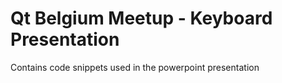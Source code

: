 # Qt Belgium Meetup - Keyboard Presentation
Contains code snippets used in the powerpoint presentation
